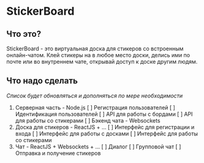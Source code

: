 # StickerBoard
## Что это?
StickerBoard - это виртуальная доска для стикеров со встроенным онлайн-чатом. Клей стикеры на в любое место доски, делись ими по почте или во внутреннем чате, открывай доступ к доске другим людям.

## Что надо сделать
*Список будет обновляться и дополняться по мере необходимости*
1. Серверная часть - Node.js
 [ ] Регистрация пользователей
 [ ] Идентификация пользователей
 [ ] API для работы с бордами
 [ ] API для работы со стикерами
 [ ] Бэкенд чата - Websockets
2. Доска для стикеров - ReactJS + ...
 [ ] Интерфейс для регистрации и входа
 [ ] Интерфейс для работы с досками
 [ ] Интерфейс для работы со стикерами
3. Чат - ReactJS + Websockets + ...
 [ ] Диалог
 [ ] Групповой чат
 [ ] Отправка и получение стикеров
